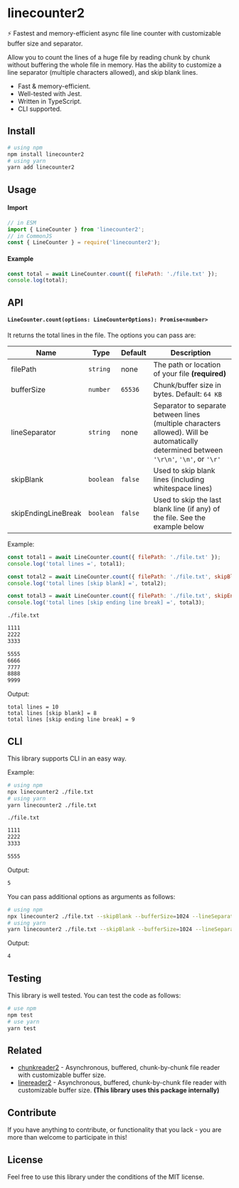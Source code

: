# linecounter2

⚡ Fastest and memory-efficient async file line counter with customizable buffer size and separator.

Allow you to count the lines of a huge file by reading chunk by chunk without buffering the whole file in memory. Has the ability to customize a line separator (multiple characters allowed), and skip blank lines.

- Fast & memory-efficient.
- Well-tested with Jest.
- Written in TypeScript.
- CLI supported.

## Install

```bash
# using npm
npm install linecounter2
# using yarn
yarn add linecounter2
```

## Usage

#### Import

```js
// in ESM
import { LineCounter } from 'linecounter2';
// in CommonJS
const { LineCounter } = require('linecounter2');
```

#### Example

```js
const total = await LineCounter.count({ filePath: './file.txt' });
console.log(total);
```

## API

#### `LineCounter.count(options: LineCounterOptions): Promise<number>`

It returns the total lines in the file. The options you can pass are:

| Name                | Type      | Default | Description                                                                                                                             |
| ------------------- | --------- | ------- | --------------------------------------------------------------------------------------------------------------------------------------- |
| filePath            | `string`  | none    | The path or location of your file **(required)**                                                                                        |
| bufferSize          | `number`  | `65536` | Chunk/buffer size in bytes. Default: `64 KB`                                                                                            |
| lineSeparator       | `string`  | none    | Separator to separate between lines (multiple characters allowed). Will be automatically determined between `'\r\n'`, `'\n'`, or `'\r'` |
| skipBlank           | `boolean` | `false` | Used to skip blank lines (including whitespace lines)                                                                                   |
| skipEndingLineBreak | `boolean` | `false` | Used to skip the last blank line (if any) of the file. See the example below                                                            |

Example:

```js
const total1 = await LineCounter.count({ filePath: './file.txt' });
console.log('total lines =', total1);

const total2 = await LineCounter.count({ filePath: './file.txt', skipBlank: true });
console.log('total lines [skip blank] =', total2);

const total3 = await LineCounter.count({ filePath: './file.txt', skipEndingLineBreak: true });
console.log('total lines [skip ending line break] =', total3);
```

`./file.txt`

```txt
1111
2222
3333

5555
6666
7777
8888
9999

```

Output:

```
total lines = 10
total lines [skip blank] = 8
total lines [skip ending line break] = 9
```

## CLI

This library supports CLI in an easy way.

Example:

```bash
# using npm
npx linecounter2 ./file.txt
# using yarn
yarn linecounter2 ./file.txt
```

`./file.txt`

```txt
1111
2222
3333

5555
```

Output:

```bash
5
```

You can pass additional options as arguments as follows:

```bash
# using npm
npx linecounter2 ./file.txt --skipBlank --bufferSize=1024 --lineSeparator=\\n
# using yarn
yarn linecounter2 ./file.txt --skipBlank --bufferSize=1024 --lineSeparator=\\n
```

Output:

```bash
4
```

## Testing

This library is well tested. You can test the code as follows:

```bash
# use npm
npm test
# use yarn
yarn test
```

## Related

- [chunkreader2](https://github.com/aldipermanaetikaputra/chunkreader2) - Asynchronous, buffered, chunk-by-chunk file reader with customizable buffer size.
- [linereader2](https://github.com/aldipermanaetikaputra/linereader2) - Asynchronous, buffered, chunk-by-chunk file reader with customizable buffer size. **(This library uses this package internally)**

## Contribute

If you have anything to contribute, or functionality that you lack - you are more than welcome to participate in this!

## License

Feel free to use this library under the conditions of the MIT license.
